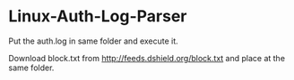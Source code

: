 # Linux-Auth-Log-Parser 
Put the auth.log in same folder and execute it.

Download block.txt from http://feeds.dshield.org/block.txt and place at the same folder.
